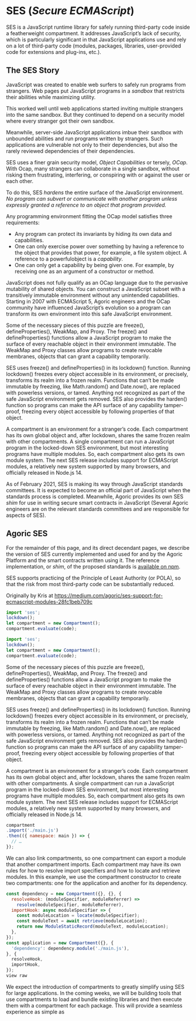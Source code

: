 # SES (*Secure ECMAScript*)

SES is a JavaScript runtime library for safely running third-party code inside a
featherweight compartment. It addresses JavaScript’s lack of security, which is 
particularly significant in that JavaScript applications use and rely on a lot
of third-party code (modules, packages, libraries, user-provided code for 
extensions and plug-ins, etc.). 

## The SES Story

JavaScript was created to enable web surfers to safely run programs from strangers. 
Web pages put JavaScript programs in a *sandbox* that restricts their abilities 
while maximizing utility.

This worked well until web applications started inviting multiple strangers
into the same sandbox. But they continued to depend on a security model where 
every stranger got their own sandbox.

Meanwhile, server-side JavaScript applications imbue their sandbox with unbounded
abilities and run programs written by strangers. Such applications are vulnerable 
not only to their dependencies, but also the rarely reviewed dependencies of 
their dependencies.

SES uses a finer grain security model, *Object Capabilities* or tersely, *OCap*. 
With Ocap, many strangers can collaborate in a single sandbox, without risking them
frustrating, interfering, or conspiring with or against the user or each other.

To do this, SES *hardens* the entire surface of the JavaScript environment. *No 
program can subvert or communicate with another program unless expressly 
granted a reference to an object that program provided.*

Any programming environment fitting the OCap model satisfies three requirements:
- Any program can protect its invariants by hiding its own data and capabilities.
- One can only exercise power over something by having a reference to the 
  object that provides that power, for example, a file system object. A 
  reference to a powerfulobject is a *capability*.
- One can only get a capability by being given one. For example, by receiving
  one as an argument of a constructor or method.

JavaScript does not fully qualify as an OCap language due to the pervasive 
mutability of shared objects. You can construct a JavaScript subset with a 
transitively immutable environment without any unintended capabilities. Starting
in 2007 with ECMAScript 5, Agoric engineers and the OCap community have influenced
JavaScript’s evolution so a program can transform its own environment into 
this safe JavaScript environment.

Some of the necessary pieces of this puzzle are freeze(), defineProperties(), 
WeakMap, and Proxy. The freeze() and defineProperties() functions allow a 
JavaScript program to make the surface of every reachable object in their 
environment immutable. The WeakMap and Proxy classes allow programs to create
revocable membranes, objects that can grant a capability temporarily.

SES uses freeze() and defineProperties() in its lockdown() function. Running 
lockdown() freezes every object accessible in its environment, or precisely, 
transforms its realm into a frozen realm. Functions that can’t be made immutable
by freezing, like Math.random() and Date.now(), are replaced with powerless 
versions, or tamed. Anything not recognized as part of the safe JavaScript 
environment gets removed. SES also provides the harden() function so programs 
can make the API surface of any capability tamper-proof, freezing every object 
accessible by following properties of that object.

A compartment is an environment for a stranger’s code. Each compartment has its
own global object and, after lockdown, shares the same frozen realm with other 
compartments. A single compartment can run a JavaScript program in the 
locked-down SES environment, but most interesting programs have multiple modules.
So, each compartment also gets its own module system. The next SES release includes
support for ECMAScript modules, a relatively new system supported by many browsers,
and officially released in Node.js 14.



As of February 2021, SES is making its way through JavaScript standards 
committees. It is expected to become an official part of JavaScript when
the standards process is completed. Meanwhile, Agoric provides its own SES
*shim* for use in writing secure smart contracts in JavaScript (Several
Agoric engineers are on the relevant standards committees and are responsible for
aspects of SES).

## Agoric SES

For the remainder of this page, and its direct decendant pages, we describe the 
version of SES currently implemented and used for and by the Agoric Platform and
the smart contracts written using it. The reference implementation, or *shim*, of the
proposed standards is [available on npm](https://www.npmjs.com/package/ses).





SES supports practicing of the Principle of Least 
Authority (or POLA), so that the risk from most third-party code can be 
substantially reduced.



Originally by Kris at https://medium.com/agoric/ses-support-for-ecmascript-modules-28fc1beb709c

```js
import 'ses';
lockdown();
let compartment = new Compartment();
compartment.evaluate(code);
```

```js
import 'ses';
lockdown();
let compartment = new Compartment();
compartment.evaluate(code);
```


Some of the necessary pieces of this puzzle are freeze(), defineProperties(), 
WeakMap, and Proxy. The freeze() and defineProperties() functions allow a 
JavaScript program to make the surface of every reachable object in their 
environment immutable. The WeakMap and Proxy classes allow programs to create
revocable membranes, objects that can grant a capability temporarily.

SES uses freeze() and defineProperties() in its lockdown() function. Running 
lockdown() freezes every object accessible in its environment, or precisely, 
transforms its realm into a frozen realm. Functions that can’t be made immutable
by freezing, like Math.random() and Date.now(), are replaced with powerless 
versions, or tamed. Anything not recognized as part of the safe JavaScript 
environment gets removed. SES also provides the harden() function so programs 
can make the API surface of any capability tamper-proof, freezing every object 
accessible by following properties of that object.

A compartment is an environment for a stranger’s code. Each compartment has its
own global object and, after lockdown, shares the same frozen realm with other 
compartments. A single compartment can run a JavaScript program in the 
locked-down SES environment, but most interesting programs have multiple modules.
So, each compartment also gets its own module system. The next SES release includes
support for ECMAScript modules, a relatively new system supported by many browsers,
and officially released in Node.js 14.

```js
compartment
.import('./main.js')
.then(({ namespace: main }) => {
  // …
});
```

We can also link compartments, so one compartment can export a module that another 
compartment imports. Each compartment may have its own rules for how to resolve 
import specifiers and how to locate and retrieve modules. In this example, we 
use the compartment constructor to create two compartments: one for the application
and another for its dependency.

```js
const dependency = new Compartment({}, {}, {
  resolveHook: (moduleSpecifier, moduleReferrer) =>
    resolve(moduleSpecifier, moduleReferrer),
  importHook: async moduleSpecifier => {
    const moduleLocation = locate(moduleSpecifier);
    const moduleText = await retrieve(moduleLocation);
    return new ModuleStaticRecord(moduleText, moduleLocation);
  },
});
const application = new Compartment({}, {
  'dependency': dependency.module('./main.js'),
}, {
  resolveHook,
  importHook,
});
view raw
```

We expect the introduction of compartments to greatly simplify using SES for large
applications. In the coming weeks, we will be building tools that use compartments
to load and bundle existing libraries and then execute them with a compartment for
each package. This will provide a seamless experience as simple as <script src=“app.js”> or
node app.js, but with the safety of SES.
  
---------------------------  SES README

Secure EcmaScript (SES)
Secure EcmaScript (SES) is a frozen environment for running EcmaScript (Javascript) 'strict' mode programs with no ambient authority in their global scope, and with the addition of a safe two-argument evaluator (SES.confine(code, endowments)). By freezing everything accessible from the global scope, it removes programs abilities to interfere with each other, and thus enables isolated evaluation of arbitrary code.

It runs atop an ES6-compliant platform, enabling safe interaction of mutually-suspicious code, using object-capability -style programming.

See https://github.com/Agoric/Jessie to see how SES fits into the various flavors of confined EcmaScript execution. And visit https://rawgit.com/Agoric/ses-shim/master/demo/ for a demo.

Derived from the Caja project, https://github.com/google/caja/wiki/SES.

Still under development: do not use for production systems yet, there are known security holes that need to be closed.

Install
npm install ses
Usage
Lockdown
SES introduces the lockdown() function. Calling lockdown() alters the surrounding execution environment, or realm, such that no two programs running in the same realm can observe or interfere with each other until they have been introduced.

To do this, lockdown() tamper-proofs all of the JavaScript intrinsics, to prevent prototype pollution. After that, no program can subvert the methods of these objects (preventing some man in the middle attacks). Also, no program can use these mutable objects to pass notes to parties that haven't been expressly introduced (preventing some covert communication channels).

Lockdown freezes all objects accessible to any program in the realm. The set of accessible objects includes but is not limited to: globalThis, [].__proto__, {}.__proto__, (() => {}).__proto__ (async () => {}).__proto__, and the properties of any accessible object.

The lockdown() function also tames some objects including regular expressions, locale methods, and errors. A tamed RexExp does not have the deprecated compile method. A tamed error does not have a V8 stack, but the console can still see the stack. Lockdown replaces locale methods like String.prototype.localeCompare with lexical versions that do not reveal the user locale.

import 'ses';
import 'my-vetted-shim';

lockdown();

console.log(Object.isFrozen([].__proto__));
// true
Lockdown does not erase any powerful objects from the initial global scope. Instead, Compartments give complete control over what powerful objects exist for client code.

See lockdown options for configuration options to lockdown. However, all of these have sensible defaults that should work for most projects out of the box.

Harden
SES introduces the harden function. After calling lockdown, the harden function ensures that every object in the transitive closure over property and prototype access starting with that object has been frozen by Object.freeze. This means that the object can be passed among programs and none of those programs will be able to tamper with the surface of that object graph. They can only read the surface data and call the surface functions.

import 'ses';

lockdown();

let counter = 0;
const capability = harden({
  inc() {
    counter++;
  },
});

console.log(Object.isFrozen(capability));
// true
console.log(Object.isFrozen(capability.inc));
// true
Note that although the surface of the capability is frozen, the capability still closes over the mutable counter. Hardening an object graph makes the surface immutable, but does not make methods pure.

Compartment
SES introduces the Compartment constructor. A compartment is an evaluation and execution environment with its own globalThis and wholly independent system of modules, but otherwise shares the same batch of intrinsics like Array with the surrounding compartment. The concept of a compartment implies an initial compartment, the initial execution environment of a realm.

In the following example, we create a compartment endowed with a print() function on globalThis.

import 'ses';

const c = new Compartment({
  print: harden(console.log),
});

c.evaluate(`
  print('Hello! Hello?');
`);
The new compartment has a different global object than the start compartment. The global object is initially mutable. Locking down the realm hardened the objects in global scope. After lockdown, no compartment can tamper with these intrinsics and undeniable objects. Many of these are identical in the new compartment.

const c = new Compartment();
c.globalThis === globalThis; // false
c.globalThis.JSON === JSON; // true
Other pairs of compartments also share many identical intrinsics and undeniable objects of the realm. Each has a unique, initially mutable, global object.

const c1 = new Compartment();
const c2 = new Compartment();
c1.globalThis === c2.globalThis; // false
c1.globalThis.JSON === c2.globalThis.JSON; // true
The global scope of every compartment includes a shallow, specialized copy of the JavaScript intrinsics, omitting Date.now and Math.random. Comaprtments leave these out since they can be used as covert communication channels between programs. However, a compartment may be expressly given access to these objects through:

the first argument to the compartment constructor or
by assigning them to the compartment's globalThis after construction.
const powerfulCompartment = new Compartment({ Math });
powerfulCompartment.globalThis.Date = Date;
Compartment + Lockdown
Together, Compartment and lockdown isolate client code in an environment with limited powers and communication channels. A compartment has only the capabilities it is expressly given and cannot modify any of the shared intrinsics. Every compartment gets its own globals, including such objects as the Function constructor. Yet, compartment and lockdown do not break instanceof for any of these intrinsics types!

All of the evaluators in one compartment are captured by that compartment's global scope, including Function, indirect eval, dynamic import, and its own Compartment constructor for child compartments. For example, the Function constructor in one compartment creates functions that evaluate in the global scope of that compartment.

const f = new Function("return this");
f() === globalThis
// true
Lockdown prepares for compartments with separate globals by freezing their shared prototypes and replacing their prototype constructors with powerless dummies. So, Function is different in two compartments, Function.prototype is the same, and Function is not the same as Function.prototype.constructor. The Function.prototype.constructor can only throw exceptions. So, a function passed between compartments does not carry access to its compartment's globals along with it. Yet, f instanceof Function works, even when f and Function are from different compartments.

The globalThis in each compartment is mutable. This can and should be frozen before running any dynamic code in that compartment, yet is not strictly necessary if the compartment only runs code from a single party.

Modules
Any code executed within a compartment shares a set of module instances. For modules to work within a compartment, the creator must provide a resolveHook and an importHook. The resolveHook determines how the compartment will infer the full module specifier for another module from a referrer module and the import specifier. The importHook accepts a full specifier and asynchronously returns a StaticModuleRecord for that module.

import 'ses';

const c1 = new Compartment({}, {}, {
  name: "first compartment",
  resolveHook: (moduleSpecifier, moduleReferrer) => {
    return resolve(moduleSpecifier, moduleReferrer);
  },
  importHook: async moduleSpecifier => {
    const moduleLocation = locate(moduleSpecifier);
    const moduleText = await retrieve(moduleLocation);
    return new StaticModuleRecord(moduleText, moduleLocation);
  },
});
A compartment can also link a module in another compartment. Each compartment has a module function that accepts a module specifier and returns the module exports namespace for that module. The module exports namespace is not useful for inspecting the exports of the module until that module has been imported, but it can be passed into the module map of another Compartment, creating a link.

const c2 = new Compartment({}, {
  'c1': c1.module('./main.js'),
}, {
  name: "second compartment",
  resolveHook,
  importHook,
});
importHook aliases
If a compartment imports a module specified as "./utility" but actually implemented by an alias like "./utility/index.js", the importHook may follow redirects, symbolic links, or search for candidates using its own logic and return a module that has a different "response specifier" than the original "request specifier". The importHook may return an "alias" objeect with record, compartment, and module properties.

record must be a StaticModuleRecord,
compartment is optional, to be specified if the alias transits to a different compartment, and
specifier is the full module specifier of the module in its compartment. This defaults to the request specifier, which is only useful if the compartment is different.
In the following example, the importHook searches for a file and returns an alias.

const importHook = async specifier => {
  const candidates = [specifier, `${specifier}.js`, `${specifier}/index.js`];
  for (const candidate of candidates) {
    const record = await wrappedImportHook(candidate).catch(_ => undefined);
    if (record !== undefined) {
      return { record, specifier };
    }
  }
  throw new Error(`Cannot find module ${specifier}`);
};

const compartment = new Compartment({}, {}, {
  resolveHook,
  importHook,
});
moduleMapHook
The module map above allows modules to be introduced to a compartment up-front. Some modules cannot be known that early. For example, in Node.js, a package might have a dependency that brings in an entire subtree of modules. Also, a pair of compartments with cyclic dependencies between modules they each contain cannot use compartment.module to link the second compartment constructed to the first. For these cases, the Compartment constructor accepts a moduleMapHook option that is like the dynamic version of the static moduleMap argument. This is a function that accepts a module specifier and returns the module namespace for that module specifier, or undefined. If the moduleMapHook returns undefined, the compartment proceeds to the importHook to attempt to asynchronously obtain the module's source.

const moduleMapHook = moduleSpecifier => {
  if (moduleSpecifier === 'even') {
    return even.module('./index.js');
  } else if (moduleSpecifier === 'odd') {
    return odd.module('./index.js');
  }
};

const even = new Compartment({}, {}, {
  resolveHook: nodeResolveHook,
  importHook: makeImportHook('https://example.com/even'),
  moduleMapHook,
});

const odd = new Compartment({}, {}, {
  resolveHook: nodeResolveHook,
  importHook: makeImportHook('https://example.com/odd'),
  moduleMapHook,
});
Third-party modules
To incorporate modules not implemented as ECMAScript modules, third-parties may implement a StaticModuleRecord interface. The record must have an imports array and an execute method. The compartment will call execute with:

the proxied exports namespace object,
a resolvedImports object that maps import names (from imports) to their corresponding resolved specifiers (through the compartment's resolveHook), and
the compartment, such that importNow can obtain any of the module's specified imports.
⚠️ A future breaking version may allow the importNow and the execute method of third-party static module records to return promises, to support top-level await.

Transforms
The Compartment constructor accepts a transforms option. This is an array of JavaScript source to source translation functions, in the order they should be applied. Passing the source to the first function's input, then from each function's output to the next's input, the final function's output must be a valid JavaScript "Program" grammar construction, code that is valid in a <script>, not a module.

const transforms = [addCodeCoverageInstrumentation];
const globalLexicals = { coverage };
const c = new Compartment({ console }, null, { transforms, globalLexicals });
c.evaluate('console.log("Hello");');
The evaluate method of a compartment also accepts a transforms option. These apply before and in addition to the compartment-scoped transforms.

const transform = source => source.replace(/Farewell/g, 'Hello');
const transforms = [transform];
c.evaluate('console.log("Farewell, World!")', { transforms });
// Hello, World!
These transforms do not apply to modules. To transform the source of an ECMAScript module, the importHook must intercept the source and transform it before passing it to the StaticModuleRecord constructor. These are distinct because programs and modules have distinct grammar productions.

An internal implementation detail of the SES-shim is that it converts modules to programs and evaluates them as programs. So, only for this implementation of Compartment, it is possible for a program transform to be equally applicable for modules, but that transform will have a window into the internal translation, will be sensitive to changes to that translation between any pair of releases, even those that do not disclose any breaking changes, and will only work on SES-shim, not any other implementation of Compartment like the one provided by XS.

The SES-shim Compartment constructor accepts a __shimTransforms__ option for this purpose. For the Compartment to use the same transforms for both evaluated strings and modules converted to programs, pass them as __shimTransforms__ instead of transforms.

const __shimTransforms__ = [addMetering];
const globalLexicals = { meter };
const c = new Compartment({ console }, null, {
  __shimTransforms__,
  globalLexicals
});
c.evaluate('console.log("Hello");');
The __shimTransforms__ feature is designed to uphold the security properties of compartments, since an attacker may use all available features, whether they are standard or not.

Logging Errors
lockdown() adds new global assert and tames the global console. The error taming hides error stacks, accumulating them in side tables. The assert system generated other diagnostic information hidden in side tables. The tamed console uses these side tables to output more informative diagnostics. Logging Errors explains the design.

Bug Disclosure
Please help us practice coordinated security bug disclosure, by using the instructions in SECURITY.md to report security-sensitive bugs privately.

For non-security bugs, please use the regular Issues page.




----------------------- Lockdown doc
See the [README](./README.md) for a description of the global `lockdown` function
installed by the SES-shim.
Essentially, calling `lockdown` turns a JavaScript system into a SES system,
with enforced ocap (object-capability) security.
Here we explain the configuration options to the lockdown function.

# `lockdown` Options

For every safety-relevant options setting, if the option is omitted
it defaults to `'safe'`. For these options, the tradeoff is safety vs
compatibility, though note that a tremendous amount of legacy code, not
written to run under SES, does run compatibly under SES even with all of these
options set to `'safe'`. You should only consider an `'unsafe'` option if
you find you need it and are able to evaluate the risks.

The `stackFiltering` option trades off stronger filtering of stack traceback to
minimize distractions vs completeness for tracking down a bug hidden in
obscure places. The `overrideTaming` option trades off better code
compatibility vs better tool compatibility.

Each option is explained in its own section below.

| option           | default setting  | other settings | about |
|------------------|------------------|----------------|-------|
| `regExpTaming`   | `'safe'`    | `'unsafe'`     | `RegExp.prototype.compile` |
| `localeTaming`   | `'safe'`    | `'unsafe'`     | `toLocaleString`           |
| `consoleTaming`  | `'safe'`    | `'unsafe'`     | deep stacks                |
| `errorTaming`    | `'safe'`    | `'unsafe'`     | `errorInstance.stack`      |
| `stackFiltering` | `'concise'` | `'verbose'`    | deep stacks signal/noise   |
| `overrideTaming` | `'moderate'` | `'min'`       | override mistake antidote  |

## `regExpTaming` Options

**Background**: In standard plain JavaScript, the builtin
`RegExp.prototype.compile` method may violate the object invariants of frozen
`RegExp` instances. This violates assumptions elsewhere, and so can be
used to corrupt other guarantees. For example, the JavaScript `Proxy`
abstraction preserves the object invariants only if its target does. It was
designed under the assumption that these invariants are never broken. If a
non-conforming object is available, it can be used to construct a proxy
object that is also non-conforming.

```js
lockdown(); // regExpTaming defaults to 'safe'
// or
lockdown({ regExpTaming: 'safe' }); // Delete RegExp.prototype.compile
// vs
lockdown({ regExpTaming: 'unsafe' }); // Preserve RegExp.prototype.compile
```

The `regExpTaming` default `'safe'` setting deletes this dangerous method. The
`'unafe'` setting preserves it for maximal compatibility at the price of some
risk.

**Background**: In de facto plain JavaScript, the legacy `RegExp` static
methods like `RegExp.lastMatch` are an unsafe global
[overt communications channel](https://agoric.com/taxonomy-of-security-issues/).
They reveal on the `RegExp` constructor information derived from the last match
made by any `RegExp` instance&mdash;a bizarre form of non-local causality.
These static methods are currently part of de facto
JavaScript but not yet part of the standard. The
[Legacy RegExp static methods](https://github.com/tc39/proposal-regexp-legacy-features)
proposal would standardize them as *normative optional* and deletable, meaning
   * A conforming JavaScript engine may omit them
   * A shim may delete them and have the resulting state still conform
     to the specification of an initial JavaScript state.

All these legacy `RegExp` static methods are currently removed under all
settings of the `regExpTaming` option.
So far this has not caused any compatibility problems.
If it does, then we may decide to support them, but *only* under the
`'unsafe'` setting and *only* on the `RegExp`  constructor of the start
compartment. The `RegExp` constructor shared by other compartments will remain
safe and powerless.

## `localeTaming` Options

**Background**: In standard plain JavaScript, the builtin methods with
 "`Locale`" or "`locale`" in their name&mdash;`toLocaleString`,
`toLocaleDateString`, `toLocaleTimeString`, `toLocaleLowerCase`,
`toLocaleUpperCase`, and `localeCompare`&mdash;have a global behavior that is
not fully determined by the language spec, but rather varies with location and
culture, which is their point. However, by placing this information of shared
primordial prototypes, it cannot differ per comparment, and so one compartment
cannot virtualize the locale for code running in another compartment. Worse, on
some engines the behavior of these methods may change at runtime as the machine
is "moved" between different locales,
i.e., if the operating system's locale is reconfigured while JavaScript
code is running.

```js
lockdown(); // localeTaming defaults to 'safe'
// or
lockdown({ localeTaming: 'safe' }); // Alias toLocaleString to toString, etc
// vs
lockdown({ localeTaming: 'unsafe' }); // Allow locale-specific behavior
```

The `localeTaming` default `'safe'` option replaces each of these methods with
the corresponding non-locale-specific method. `Object.prototype.toLocaleString`
becomes just another name for `Object.prototype.toString`. The `'unsafe'`
setting preserves the original behavior for maximal compatibility at the price
of reproducibility and fingerprinting. Aside from fingerprinting, the risk that
this slow non-determinism opens a
[communications channel](https://agoric.com/taxonomy-of-security-issues/)
is negligible.

## `consoleTaming` Options

**Background**: Most JavaScript environments provide a `console` object on the
global object with interesting information hiding properties. JavaScript code
can use the `console` to send information to the console's logging output, but
cannot see that output. The `console` is a *write-only device*. The logging
output is normally placed where a human programmer, who is in a controlling
position over that computation, can see the output. This output is, accordingly,
formatted mostly for human consumption; typically for diagnosing problems.

Given these constraints, it is both safe and helpful for the `console` to reveal
to the human programmer information that it would not reveal to the objects it
interacts with. SES amplifies this special relationship to reveal
to the programmer much more information than would be revealed by the normal
`console`. To do so, by default during `lockdown` SES virtualizes the builtin
`console`, by replacing it with a wrapper. The wrapper is a virtual `console`
that implements the standard `console` API mostly by forwarding to the original
wrapped `console`.
In addition, the virtual `console` has a special relationship with
error objects and with the SES `assert` package, so that errors can report yet
more diagnostic information that should remain hidden from other objects. See
the [error README](./src/error/README.md) for an in depth explanation of this
relationship between errors, `assert` and the virtual `console`.

```js
lockdown(); // consoleTaming defaults to 'safe'
// or
lockdown({ consoleTaming: 'safe' }); // Wrap start console to show deep stacks
// vs
lockdown({ consoleTaming: 'unsafe' }); // Leave original start console in place
```

The `consoleTaming: 'unsafe'` setting leaves the original console in place.
The `assert` package and error objects will continue to work, but the `console`
logging output will not show any of this extra information.

The risk is that the original platform-provided `console` object often has
additional methods beyond the de facto `console` "standards". Under the
`'unsafe'` setting we do not remove them.
We do not know whether any of these additional
methods violate ocap security. Until we know otherwise, we should assume these
are unsafe. Such a raw `console` object should only be handled by very
trustworthy code.

Examples from
[test-deep-send.js](https://github.com/Agoric/agoric-sdk/blob/master/packages/eventual-send/test/test-deep-send.js)
of the eventual-send shim:

<details>
  <summary>Expand for { consoleTaming: 'safe' } log output</summary>

    expected failure (Error#1)
    Nested error
      Error#1: Wut?
        at Object.bar (packages/eventual-send/test/test-deep-send.js:13:21)

      Error#1 ERROR_NOTE: Thrown from: (Error#2) : 2 . 0
      Error#1 ERROR_NOTE: Rejection from: (Error#3) : 1 . 1
      Nested 2 errors under Error#1
        Error#2: Event: 1.1
          at Object.foo (packages/eventual-send/test/test-deep-send.js:17:28)

        Error#2 ERROR_NOTE: Caused by: (Error#3)
        Nested error under Error#2
          Error#3: Event: 0.1
            at Object.test (packages/eventual-send/test/test-deep-send.js:21:22)
            at packages/eventual-send/test/test-deep-send.js:25:19
            at async Promise.all (index 0)
</details>

<details>
  <summary>Expand for { consoleTaming: 'unsafe', overrideTaming: 'min' } log output</summary>

    expected failure [Error: Wut?
      at Object.bar (packages/eventual-send/test/test-deep-send.js:13:21)]
</details>

## `errorTaming` Options

**Background**: The error system of JavaScript has several safety problems.
In most JavaScript engines running normal JavaScript, if `err` is an
Error instance, the expression `err.stack` will produce a string
revealing the stack trace. This is an
[overt information leak, a confidentiality
violation](https://agoric.com/taxonomy-of-security-issues/).
This `stack` property reveals information about the call stack that violates
the encapsulation of the callers.

This `stack` is part of de facto JavaScript, is not yet part
of the official standard, and is proposed at
[Error Stacks proposal](https://github.com/tc39/proposal-error-stacks).
Because it is unsafe, we propose that the `stack` property be "normative
optional", meaning that a conforming implementation may omit it. Further,
if present, it should be present only as a deletable accessor property
inherited from `Error.prototype` so that it can be deleted. The actual
stack information would be available by other means, the `getStack` and
`getStackString` functions&mdash;special powers available only in the start
compartment&mdash;so the SES console can still `operate` as described above.

On v8&mdash;the JavaScript engine powering Chrome, Brave, and Node&mdash;the
default error behavior is much more dangerous. The v8 `Error` constructor
provides a set of
[static methods for accessing the raw stack
information](https://v8.dev/docs/stack-trace-api) that are used to create
error stack string. Some of this information is consistent with the level
of disclosure provided by the proposed `getStack` special power above.
Some go well beyond it.

The `errorTaming` option of `lockdown` do not affect the safety of the `Error`
constructor. In all cases, after calling `lockdown`, the tamed `Error`
constructor in the start compartment follows ocap rules.
Under v8 it emulates most of the
magic powers of the v8 `Error` constructor&mdash;those consistent with the
level of disclosure of the proposed `getStack`. In all cases, the `Error`
constructor shared by all other compartments is both safe and powerless.

See the [error README](./src/error/README.md) for an in depth explanation of the
relationship between errors, `assert` and the virtual `console`.

```js
lockdown(); // errorTaming defaults to 'safe'
// or
lockdown({ errorTaming: 'safe' }); // Deny unprivileged access to stacks, if possible
// vs
lockdown({ errorTaming: 'unsafe' }); // stacks also available by errorInstance.stack
```

The `errorTaming` default `'safe'` setting makes the stack trace inaccessible
from error instances alone, when possible. It currently does this only on
v8 (Chrome, Brave, Node). It will also do so on SpiderMonkey (Firefox).
Currently is it not possible for the SES-shim to hide it on other
engines, leaving this information leak available. Note that it is only an
information leak. It reveals the magic information only as a powerless
string. This leak threatens
[confidentiality but not integrity](https://agoric.com/taxonomy-of-security-issues/).

Since the current JavaScript de facto reality is that the stack is only
available by saying `err.stack`, a number of development tools assume they
can find it there. When the information leak is tolerable, the `'unsafe'`
setting will preserve the filtered stack information on the `err.stack`.

## `stackFiltering` Options

**Background**: The error stacks shown by many JavaScript engines are
voluminous.
They contain many stack frames of functions in the infrastructure, that is
usually irrelevant to the programmer trying to disagnose a bug. The SES-shim's
`console`, under the default `consoleTaming` option of `'safe'`, is even more
voluminous&mdash;displaying "deep stack" traces, tracing back through the
[eventually sent messages](https://github.com/tc39/proposal-eventual-send)
from other turns of the event loop. In Endo (TODO docs forthcoming) these deep
stacks even cross vat/process and machine boundaries, to help debug distributed
bugs.

```js
lockdown(); // stackFiltering defaults to 'concise'
// or
lockdown({ stackFiltering: 'concise' }); // Preserve important deep stack info
// vs
lockdown({ stackFiltering: 'verbose' }); // Console shows full deep stacks
```

When looking at deep distributed stacks, in order to debug distributed
computation, seeing the full stacks is overwhelmingly noisy. The error stack
proposal leaves it to the host what stack trace info to show. SES virtualizes
elements of the host. With this freedom in mind, when possible, the SES-shim
filters and transforms the stack trace information it shows to be more useful,
by removing information that is more an artifact of low level infrastructure.
The SES-shim currently does so only on v8.

However, sometimes your bug might be in that infrastrusture, in which case
that information is no longer an extraneous distraction. Sometimes the noise
you filter out actually contains the signal you're looking for. The
`'verbose'` setting shows, on the console, the full raw stack information
for each level of the deep stacks.
Either setting of `stackFiltering` setting is safe. Stack information will
or will not be available from error objects according to the `errorTaming`
option and the platform error behavior.

Examples from
[test-deep-send.js](https://github.com/Agoric/agoric-sdk/blob/master/packages/eventual-send/test/test-deep-send.js)
of the eventual-send shim:
<details>
  <summary>Expand for { stackFiltering: 'concise' } log output</summary>

    expected failure (Error#1)
    Nested error
      Error#1: Wut?
        at Object.bar (packages/eventual-send/test/test-deep-send.js:13:21)

      Error#1 ERROR_NOTE: Thrown from: (Error#2) : 2 . 0
      Error#1 ERROR_NOTE: Rejection from: (Error#3) : 1 . 1
      Nested 2 errors under Error#1
        Error#2: Event: 1.1
          at Object.foo (packages/eventual-send/test/test-deep-send.js:17:28)

        Error#2 ERROR_NOTE: Caused by: (Error#3)
        Nested error under Error#2
          Error#3: Event: 0.1
            at Object.test (packages/eventual-send/test/test-deep-send.js:21:22)
            at packages/eventual-send/test/test-deep-send.js:25:19
            at async Promise.all (index 0)
</details>

<details>
  <summary>Expand for { stackFiltering: 'verbose' } log output</summary>

    expected failure (Error#1)
    Nested error
      Error#1: Wut?
        at makeError (/Users/markmiller/src/ongithub/agoric/agoric-sdk/packages/install-ses/node_modules/ses/dist/ses.cjs:2976:17)
        at Function.fail (/Users/markmiller/src/ongithub/agoric/agoric-sdk/packages/install-ses/node_modules/ses/dist/ses.cjs:3109:19)
        at Object.bar (/Users/markmiller/src/ongithub/agoric/agoric-sdk/packages/eventual-send/test/test-deep-send.js:13:21)
        at /Users/markmiller/src/ongithub/agoric/agoric-sdk/packages/eventual-send/src/index.js:388:23
        at Object.applyMethod (/Users/markmiller/src/ongithub/agoric/agoric-sdk/packages/eventual-send/src/index.js:353:14)
        at doIt (/Users/markmiller/src/ongithub/agoric/agoric-sdk/packages/eventual-send/src/index.js:395:67)
        at /Users/markmiller/src/ongithub/agoric/agoric-sdk/packages/eventual-send/src/track-turns.js:64:22
        at win (/Users/markmiller/src/ongithub/agoric/agoric-sdk/packages/eventual-send/src/index.js:408:19)
        at /Users/markmiller/src/ongithub/agoric/agoric-sdk/packages/eventual-send/src/index.js:425:20
        at processTicksAndRejections (internal/process/task_queues.js:93:5)

      Error#1 ERROR_NOTE: Thrown from: (Error#2) : 2 . 0
      Error#1 ERROR_NOTE: Rejection from: (Error#3) : 1 . 1
      Nested 2 errors under Error#1
        Error#2: Event: 1.1
          at trackTurns (/Users/markmiller/src/ongithub/agoric/agoric-sdk/packages/eventual-send/src/track-turns.js:47:24)
          at handle (/Users/markmiller/src/ongithub/agoric/agoric-sdk/packages/eventual-send/src/index.js:396:27)
          at Function.applyMethod (/Users/markmiller/src/ongithub/agoric/agoric-sdk/packages/eventual-send/src/index.js:312:14)
          at Proxy.&lt;anonymous&gt; (/Users/markmiller/src/ongithub/agoric/agoric-sdk/packages/eventual-send/src/E.js:37:49)
          at Object.foo (/Users/markmiller/src/ongithub/agoric/agoric-sdk/packages/eventual-send/test/test-deep-send.js:17:28)
          at /Users/markmiller/src/ongithub/agoric/agoric-sdk/packages/eventual-send/src/index.js:388:23
          at Object.applyMethod (/Users/markmiller/src/ongithub/agoric/agoric-sdk/packages/eventual-send/src/index.js:353:14)
          at doIt (/Users/markmiller/src/ongithub/agoric/agoric-sdk/packages/eventual-send/src/index.js:395:67)
          at /Users/markmiller/src/ongithub/agoric/agoric-sdk/packages/eventual-send/src/track-turns.js:64:22
          at win (/Users/markmiller/src/ongithub/agoric/agoric-sdk/packages/eventual-send/src/index.js:408:19)
          at /Users/markmiller/src/ongithub/agoric/agoric-sdk/packages/eventual-send/src/index.js:425:20
          at processTicksAndRejections (internal/process/task_queues.js:93:5)

        Error#2 ERROR_NOTE: Caused by: (Error#3)
        Nested error under Error#2
          Error#3: Event: 0.1
            at trackTurns (/Users/markmiller/src/ongithub/agoric/agoric-sdk/packages/eventual-send/src/track-turns.js:47:24)
            at handle (/Users/markmiller/src/ongithub/agoric/agoric-sdk/packages/eventual-send/src/index.js:396:27)
            at Function.applyMethod (/Users/markmiller/src/ongithub/agoric/agoric-sdk/packages/eventual-send/src/index.js:312:14)
            at Proxy.<anonymous> (/Users/markmiller/src/ongithub/agoric/agoric-sdk/packages/eventual-send/src/E.js:37:49)
            at Object.test (/Users/markmiller/src/ongithub/agoric/agoric-sdk/packages/eventual-send/test/test-deep-send.js:21:22)
            at /Users/markmiller/src/ongithub/agoric/agoric-sdk/packages/eventual-send/test/test-deep-send.js:25:19
            at Test.callFn (/Users/markmiller/src/ongithub/agoric/agoric-sdk/node_modules/ava/lib/test.js:610:21)
            at Test.run (/Users/markmiller/src/ongithub/agoric/agoric-sdk/node_modules/ava/lib/test.js:623:23)
            at Runner.runSingle (/Users/markmiller/src/ongithub/agoric/agoric-sdk/node_modules/ava/lib/runner.js:280:33)
            at Runner.runTest (/Users/markmiller/src/ongithub/agoric/agoric-sdk/node_modules/ava/lib/runner.js:348:30)
            at processTicksAndRejections (internal/process/task_queues.js:93:5)
            at async Promise.all (index 0)
            at async /Users/markmiller/src/ongithub/agoric/agoric-sdk/node_modules/ava/lib/runner.js:493:21
            at async Runner.start (/Users/markmiller/src/ongithub/agoric/agoric-sdk/node_modules/ava/lib/runner.js:503:15)
</details>

## `overrideTaming` Options

**Background**: JavaScript suffers from the so-called
[override mistake](https://web.archive.org/web/20141230041441/http://wiki.ecmascript.org/doku.php?id=strawman:fixing_override_mistake),
which prevents lockdown from _simply_ hardening all the primordials. Rather,
for each of
[these data properties](src/enablements.js), we convert it to an accessor
property whose getter and setter emulate [a data property without the override
mistake](https://github.com/tc39/ecma262/pull/1320). For non-reflective code
the illusion is perfect. But reflective code sees that it is an accessor
rather than a data property. We add an `originalValue` property to the getter
of that accessor, letting reflective code know that a getter alleges that it
results from this transform, and what the original data value was. This enables
a form of cooperative emulation, where that code can decide whether to uphold
the illusion by pretending it sees the data property that would have been there.

The VSCode debugger's object inspector shows the own properties of an object,
which is a great aid to debugging. Unfortunately, it also shows the inherited
accessor properties, with one line for the getter and another line for the
setter. As we enable override on more properties of widely used prototypes,
we become compatible with more legacy code, but at the price of a significantly
worse debugging experience. Expand the "Expand for..." items at the end of this
section for screenshots showing the different experiences.

Enablements have a further debugging cost. When single stepping *into* code,
we now step into every access to an enabled property. Every read steps into
the enabling getter. This adds yet more noise to the debugging experience.

The file [src/enablements.js](src/enablements.js) exports two different
whitelists definining which data properties to convert to enable override by
assignment, `moderateEnablements` and `minEnablements`.

```js
lockdown(); // overrideTaming defaults to 'moderate'
// or
lockdown({ overrideTaming: 'moderate' }); // Moderate mitigations for legacy compat
// vs
lockdown({ overrideTaming: 'min' }); // Minimal mitigations for purely modern code
```

The `overrideTaming` default `'moderate'` option of `lockdown` is intended to
be fairly minimal, but we expand it as needed, when we
encounter code which should run under SES but is prevented from doing so
by the override mistake. As we encouter these we list them in the comments
next to each enablement. This process has rapidly converged. We rarely come
across any more such cases. ***If you find one, please file an issue.*** Thanks.

The `'min'` enablements setting serves two purposes: it enables a pleasant
debugging experience in VSCode, and it helps ensure that new code does not
depend on anything more than these being enabled, which is good practice.
All code authored by Agoric will be compatible with both settings, but
Agoric currently still pulls in some third party dependencies only compatible
with the `'moderate'` setting.

The following screenshots shows inspection of the `{ abc: 123 }` object, both
by hover and in the rightmost "VARIABLES" pane.
Only the `abc` property is normally useful. All other lines are noise introduced
by our override mitigation.

<details>
  <summary>Expand for { overrideTaming: 'moderate' } vscode inspector display</summary>

  ![overrideTaming: 'moderate' vscode inspector display](docs/images/override-taming-moderate-inspector.png)
</details>

<details>
  <summary>Expand for { overrideTaming: 'min' } vscode inspector display</summary>

![overrideTaming: 'min' vscode inspector display](docs/images/override-taming-min-inspector.png)
</details>

<details>
  <summary>Expand to see the vscode inspector display if enabling all of Object.prototype</summary>

![vscode inspector display if enabling all of Object.prototype](docs/images/override-taming-star-inspector.png)
</details>
  
  
  
  


----------------------------------------------------------------

Originally by Mark in https://medium.com/agoric/ses-securing-javascript-in-the-real-world-4f309e6b66a6

JavaScript applications use and rely on a lot of third-party code, including 
modules, packages, libraries, and in some cases even user-provided code for 
extensions and plug-ins. Too often, applications are fully vulnerable to these 
code dependencies, so not only do their current security vulnerabilities impact 
the applications, so do future vulnerabilities. Over night, any dependency could 
get “upgraded” into an exploit, resulting in a security breach like the 
event-stream incident.

This is where SES comes in. SES is a JavaScript runtime library for running such
third-party code safely inside a featherweight compartment. SES stands for Secure
ECMAScript, where ECMAScript is the standards name for JavaScript. SES addresses 
JavaScript’s lack of security. SES supports practicing of the Principle of Least 
Authority (or POLA), so that the risk from most third-party code can be 
substantially reduced.

Early JavaScript provided no such compartmentalization. Essentially any software
component could completely compromise any other component. However, starting in 
2009 with ES5 (ECMAScript version 5), we introduced enablers such as Object.freeze, 
strict-mode, Promise, and Proxy to start securing JavaScript, so we could use it 
as an object-capability (ocap) secure programming language. The decade of work 
since ES5 means you can load a small SES library into any conforming JavaScript 
system to create a safer programming environment. The library in turn enforces 
that further JavaScript code loaded into the system must stay within ocap rules.

## SES in Action

Here are examples of SES case studies, each addressing the need to reduce 
vulnerabilities to third-party libraries:
1. Salesforce: Salesforce uses a SES implementation derived from the SES code 
   they co-developed with Agoric. Salesforce currently supports a five-million 
   developer ecosystem on this implementation, using JavaScript as an ocap language.
2. MetaMask: With SES, MetaMask Snaps allows third parties to write plugins for 
   custom behavior in the MetaMask wallet. One example is the Starkware plugin 
   for their custom cryptography. MetaMask’s LavaMoat secures JavaScript 
   dependencies in the build process through their SES plugins for Webpack 
   and Browserify.
3. Moddable: Moddable’s XS JavaScript Engine (its ECMAScript 2018 engine for 
   embedded devices) is the first engine to directly implement SES. Moddable 
   employs SES both to improve the performance and to reduce the attack surface 
   of these devices.
4. The Internet of Things: TC53, another standards organization under ECMA, has 
   explicitly adopted SES as the base JavaScript for standardizing modules for 
   home appliances, traffic control, and other devices in the Internet of Things. 
   Name-brand manufacturers of household products in the IoT ecosystem are excited 
   about this. Current device security is a nightmare. Writing IoT devices software 
   in SES is a good starting point for building a safer world.
5. Node.js: Node, the leading JavaScript runtime environment for servers, has 
   adopted elements of SES into Node core (e.g., frozen primordials). Node 
   has over a billion downloads and tens of millions of active users.

## Status

The SES-proposal and related proposals to TC-39 are standards-track enhancements 
to JavaScript, while the SES-shim is a library that provides those features. With 
security reviews scheduled in January 2020 SES is headed toward production readiness.

## Further Reading

For further reading, I recommend Kate Sills’ essay “POLA Would Have Prevented the 
Event-Stream Incident.” An Agoric engineer, Sills looks at how malicious code in 
the event-stream npm package last year left some Bitcoin users’ private keys 
vulnerable. Sills explains how SES used to enforce the Principle of Least Authority 
(POLA), could have avoided this.



Originally by Kris at https://medium.com/agoric/ses-support-for-ecmascript-modules-28fc1beb709c

```js
import 'ses';
lockdown();
let compartment = new Compartment();
compartment.evaluate(code);
```

Up to this point, SES has supported evaluating scripts in the SES runtime. Since
every non-trivial application has many modules, running an application previously
required creating a script bundle with a tool like Browserify. We’re excited to
announce the first release of SES that directly supports loading ECMAScript 
modules. This is the first in a series of milestones toward delivering a seamless
experience for applications that use both ECMAScript and CommonJS modules.

Support for ECMAScript modules has been released in SES (Secure ECMAScript) 
version 0.8.0. Generally, SES refers to an effort to introduce security features
to JavaScript, and specifically to our reference implementation, or shim, of the
proposed standards, which is [available on npm](https://www.npmjs.com/package/ses).

JavaScript was created to enable web surfers and motorists of the information 
superhighway to safely run programs offered by strangers. A web page puts 
JavaScript programs in a sandbox that restricts their abilities while maximizing
utility.

This model worked well until web applications started inviting multiple strangers
into the same sandbox. Mashups and interactive advertisements showed the need 
for more flexible security models. Even so, web applications continue to depend 
on a security model where every stranger gets their own sandbox.

Meanwhile, server-side JavaScript applications imbue their sandbox with unbounded
abilities and run programs written by vast hosts of strangers. Such applications 
are vulnerable to not just their dependencies, but also the rarely reviewed 
dependencies of their dependencies.

SES proposes a finer grain security model, Object Capabilities or tersely, OCap. 
In this model, you can invite many strangers to collaborate in a single sandbox, 
without risk of them frustrating, interfering, or conspiring with or against the
user or each other.

To do this, SES hardens the entire surface of the JavaScript environment. Thereafter,
as shown below, no program can subvert another or even communicate with another 
program unless expressly granted a reference to an object provided by that program.

```js
import 'ses';
lockdown();
let compartment = new Compartment();
compartment.evaluate(code);
```

As a way for programs to interact safely, any programming environment that fits 
the OCap model satisfies three requirements:
- Any program can protect its invariants by hiding its own data and capabilities.
- The only way to exercise power over something is to have a reference to the 
  object that provides that power, like a file system object, or even a highly 
  limited, attenuated file system object. We call a reference to a powerful 
  object a capability.
- The only way to get a capability is to be given one, for example by receiving
  one as an argument of a constructor or method.

Toward satisfying the OCap requirements, JavaScript has a leg up on C, because
in JavaScript you can’t create a pointer from a number. However, JavaScript does 
not fully qualify as an OCap language due to the pervasive mutability of shared 
objects. It is possible to construct a JavaScript subset with a transitively 
immutable environment without any unintended capabilities. Beginning in 2007 
with the development of ECMAScript 5, members of the Agoric team and the OCap 
community have influenced JavaScript’s evolution so that a JavaScript program 
can transform its own environment into this safe JavaScript environment.

Some of the necessary pieces of this puzzle are freeze(), defineProperties(), 
WeakMap, and Proxy. The freeze() and defineProperties() functions allow a 
JavaScript program to make the surface of every reachable object in their 
environment immutable. The WeakMap and Proxy classes allow programs to create
revocable membranes, objects that can grant a capability temporarily.

SES uses freeze() and defineProperties() in its lockdown() function. Running 
lockdown() freezes every object accessible in its environment, or precisely, 
transforms its realm into a frozen realm. Functions that can’t be made immutable
by freezing, like Math.random() and Date.now(), are replaced with powerless 
versions, or tamed. Anything not recognized as part of the safe JavaScript 
environment gets removed. SES also provides the harden() function so programs 
can make the API surface of any capability tamper-proof, freezing every object 
accessible by following properties of that object.

A compartment is an environment for a stranger’s code. Each compartment has its
own global object and, after lockdown, shares the same frozen realm with other 
compartments. A single compartment can run a JavaScript program in the 
locked-down SES environment, but most interesting programs have multiple modules.
So, each compartment also gets its own module system. The next SES release includes
support for ECMAScript modules, a relatively new system supported by many browsers,
and officially released in Node.js 14.

```js
compartment
.import('./main.js')
.then(({ namespace: main }) => {
  // …
});
```

We can also link compartments, so one compartment can export a module that another 
compartment imports. Each compartment may have its own rules for how to resolve 
import specifiers and how to locate and retrieve modules. In this example, we 
use the compartment constructor to create two compartments: one for the application
and another for its dependency.

```js
const dependency = new Compartment({}, {}, {
  resolveHook: (moduleSpecifier, moduleReferrer) =>
    resolve(moduleSpecifier, moduleReferrer),
  importHook: async moduleSpecifier => {
    const moduleLocation = locate(moduleSpecifier);
    const moduleText = await retrieve(moduleLocation);
    return new ModuleStaticRecord(moduleText, moduleLocation);
  },
});
const application = new Compartment({}, {
  'dependency': dependency.module('./main.js'),
}, {
  resolveHook,
  importHook,
});
view raw
```

We expect the introduction of compartments to greatly simplify using SES for large
applications. In the coming weeks, we will be building tools that use compartments
to load and bundle existing libraries and then execute them with a compartment for
each package. This will provide a seamless experience as simple as <script src=“app.js”> or
node app.js, but with the safety of SES.

